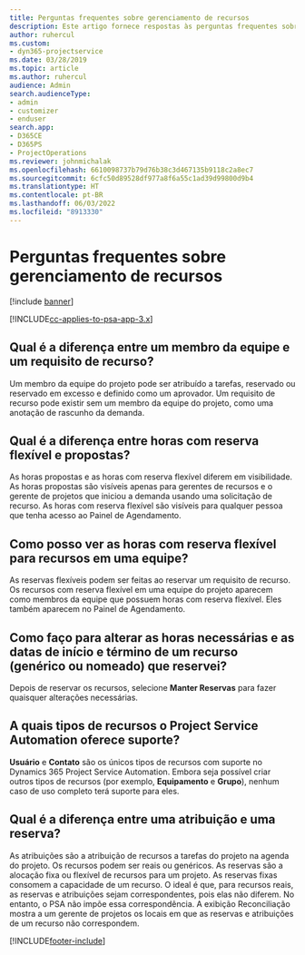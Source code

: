 ```yaml
---
title: Perguntas frequentes sobre gerenciamento de recursos
description: Este artigo fornece respostas às perguntas frequentes sobre gerenciamento de recursos.
author: ruhercul
ms.custom:
- dyn365-projectservice
ms.date: 03/28/2019
ms.topic: article
ms.author: ruhercul
audience: Admin
search.audienceType:
- admin
- customizer
- enduser
search.app:
- D365CE
- D365PS
- ProjectOperations
ms.reviewer: johnmichalak
ms.openlocfilehash: 6610098737b79d76b38c3d467135b9118c2a8ec7
ms.sourcegitcommit: 6cfc50d89528df977a8f6a55c1ad39d99800d9b4
ms.translationtype: HT
ms.contentlocale: pt-BR
ms.lasthandoff: 06/03/2022
ms.locfileid: "8913330"
---
```

# <a name="resource-management-faq"></a>Perguntas frequentes sobre gerenciamento de recursos

[!include [banner](../includes/psa-now-project-operations.md)]

[!INCLUDE[cc-applies-to-psa-app-3.x](../includes/cc-applies-to-psa-app-3x.md)]

## <a name="what-is-the-difference-between-a-team-member-and-a-resource-requirement"></a>Qual é a diferença entre um membro da equipe e um requisito de recurso?

Um membro da equipe do projeto pode ser atribuído a tarefas, reservado ou reservado em excesso e definido como um aprovador. Um requisito de recurso pode existir sem um membro da equipe do projeto, como uma anotação de rascunho da demanda. 

## <a name="what-is-the-difference-between-proposed-and-soft-booked-hours"></a>Qual é a diferença entre horas com reserva flexível e propostas?

As horas propostas e as horas com reserva flexível diferem em visibilidade. As horas propostas são visíveis apenas para gerentes de recursos e o gerente de projetos que iniciou a demanda usando uma solicitação de recurso. As horas com reserva flexível são visíveis para qualquer pessoa que tenha acesso ao Painel de Agendamento.

## <a name="how-can-i-see-the-soft-booked-hours-for-resources-on-a-team"></a>Como posso ver as horas com reserva flexível para recursos em uma equipe?

As reservas flexíveis podem ser feitas ao reservar um requisito de recurso. Os recursos com reserva flexível em uma equipe do projeto aparecem como membros da equipe que possuem horas com reserva flexível. Eles também aparecem no Painel de Agendamento.

## <a name="how-do-i-change-the-required-hours-and-the-start-and-end-dates-for-a-resource-generic-or-named-that-i-booked"></a>Como faço para alterar as horas necessárias e as datas de início e término de um recurso (genérico ou nomeado) que reservei?

Depois de reservar os recursos, selecione **Manter Reservas** para fazer quaisquer alterações necessárias.

## <a name="what-resources-types-does-project-service-automation-support"></a>A quais tipos de recursos o Project Service Automation oferece suporte?

**Usuário** e **Contato** são os únicos tipos de recursos com suporte no Dynamics 365 Project Service Automation. Embora seja possível criar outros tipos de recursos (por exemplo, **Equipamento** e **Grupo**), nenhum caso de uso completo terá suporte para eles.

## <a name="what-is-the-difference-between-an-assignment-and-a-booking"></a>Qual é a diferença entre uma atribuição e uma reserva?

As atribuições são a atribuição de recursos a tarefas do projeto na agenda do projeto. Os recursos podem ser reais ou genéricos. As reservas são a alocação fixa ou flexível de recursos para um projeto. As reservas fixas consomem a capacidade de um recurso. O ideal é que, para recursos reais, as reservas e atribuições sejam correspondentes, pois elas não diferem. No entanto, o PSA não impõe essa correspondência. A exibição Reconciliação mostra a um gerente de projetos os locais em que as reservas e atribuições de um recurso não correspondem.


[!INCLUDE[footer-include](../includes/footer-banner.md)]
